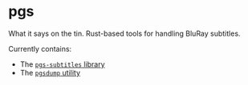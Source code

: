 # pgs

What it says on the tin. Rust-based tools for handling BluRay subtitles.

Currently contains:

- The [`pgs-subtitles` library](pgs-subtitles)
- The [`pgsdump` utility](pgsdump)
